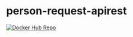# person-request-apirest

[![Docker Hub Repo](https://img.shields.io/docker/pulls/thainaportella/apirest-studies.svg)](https://hub.docker.com/repository/docker/thainaportella/apirest-studies)
